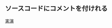 ## ソースコードにコメントを付けれる

[実演](https://github.com/masaki-kusuhata/study/commit/3e7f10caabd2ad0b3d385d8146a6396cd20b3a0f)
